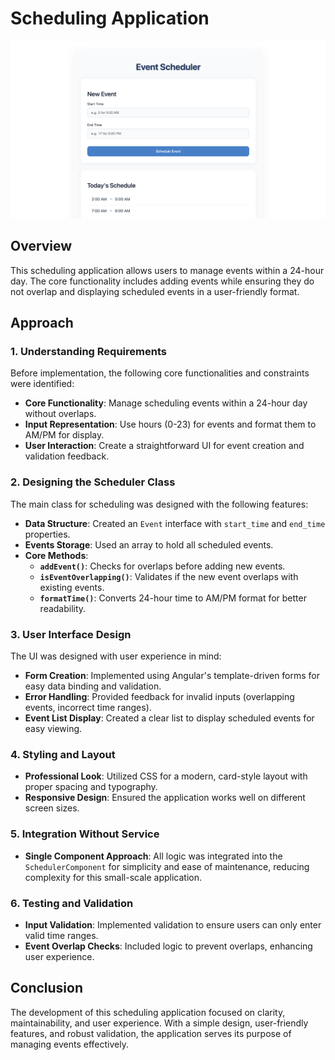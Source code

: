 # Scheduling Application

![Event Scheduler](./EventScheduler.png)  <!-- Update the path if the image is in a different directory -->

## Overview

This scheduling application allows users to manage events within a 24-hour day. The core functionality includes adding events while ensuring they do not overlap and displaying scheduled events in a user-friendly format.

## Approach

### 1. Understanding Requirements

Before implementation, the following core functionalities and constraints were identified:
- **Core Functionality**: Manage scheduling events within a 24-hour day without overlaps.
- **Input Representation**: Use hours (0-23) for events and format them to AM/PM for display.
- **User Interaction**: Create a straightforward UI for event creation and validation feedback.

### 2. Designing the Scheduler Class

The main class for scheduling was designed with the following features:
- **Data Structure**: Created an `Event` interface with `start_time` and `end_time` properties. 
- **Events Storage**: Used an array to hold all scheduled events.
- **Core Methods**:
  - **`addEvent()`**: Checks for overlaps before adding new events.
  - **`isEventOverlapping()`**: Validates if the new event overlaps with existing events.
  - **`formatTime()`**: Converts 24-hour time to AM/PM format for better readability.

### 3. User Interface Design

The UI was designed with user experience in mind:
- **Form Creation**: Implemented using Angular's template-driven forms for easy data binding and validation.
- **Error Handling**: Provided feedback for invalid inputs (overlapping events, incorrect time ranges).
- **Event List Display**: Created a clear list to display scheduled events for easy viewing.

### 4. Styling and Layout

- **Professional Look**: Utilized CSS for a modern, card-style layout with proper spacing and typography.
- **Responsive Design**: Ensured the application works well on different screen sizes.

### 5. Integration Without Service

- **Single Component Approach**: All logic was integrated into the `SchedulerComponent` for simplicity and ease of maintenance, reducing complexity for this small-scale application.

### 6. Testing and Validation

- **Input Validation**: Implemented validation to ensure users can only enter valid time ranges.
- **Event Overlap Checks**: Included logic to prevent overlaps, enhancing user experience.

## Conclusion

The development of this scheduling application focused on clarity, maintainability, and user experience. With a simple design, user-friendly features, and robust validation, the application serves its purpose of managing events effectively.
